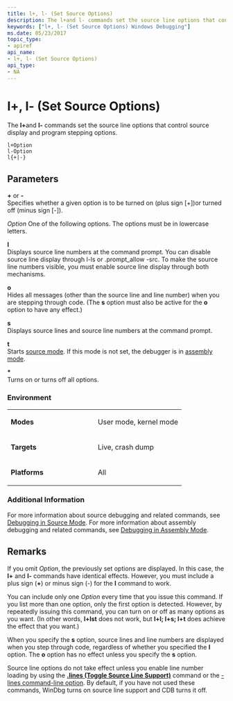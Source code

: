 ```yaml
---
title: l+, l- (Set Source Options)
description: The l+and l- commands set the source line options that control source display and program stepping options.
keywords: ["l+, l- (Set Source Options) Windows Debugging"]
ms.date: 05/23/2017
topic_type:
- apiref
api_name:
- l+, l- (Set Source Options)
api_type:
- NA
---
```


# l+, l- (Set Source Options)

The <strong>l+</strong>and **l-** commands set the source line options that control source display and program stepping options.

```dbgcmd
l+Option
l-Option
l{+|-}
```

## <span id="ddk_cmd_set_source_options_dbg"></span><span id="DDK_CMD_SET_SOURCE_OPTIONS_DBG"></span>Parameters

<span id="_________or_-"></span><span id="_________OR_-"></span> **+** or **-**  
Specifies whether a given option is to be turned on (plus sign \[+\])or turned off (minus sign \[-\]).

<span id="_______Option______"></span><span id="_______option______"></span><span id="_______OPTION______"></span> *Option*
One of the following options. The options must be in lowercase letters.

<span id="l"></span><span id="L"></span>**l**  
Displays source line numbers at the command prompt. You can disable source line display through l-ls or .prompt\_allow -src. To make the source line numbers visible, you must enable source line display through both mechanisms.

<span id="o"></span><span id="O"></span>**o**  
Hides all messages (other than the source line and line number) when you are stepping through code. (The **s** option must also be active for the **o** option to have any effect.)

<span id="s"></span><span id="S"></span>**s**  
Displays source lines and source line numbers at the command prompt.

<span id="t"></span><span id="T"></span>**t**  
Starts [source mode](debugging-in-source-mode.md). If this mode is not set, the debugger is in [assembly mode](debugging-in-assembly-mode.md).

<span id="_"></span>**\***  
Turns on or turns off all options.

### <span id="Environment"></span><span id="environment"></span><span id="ENVIRONMENT"></span>Environment

<table>
<colgroup>
<col width="50%" />
<col width="50%" />
</colgroup>
<tbody>
<tr class="odd">
<td align="left"><p><strong>Modes</strong></p></td>
<td align="left"><p>User mode, kernel mode</p></td>
</tr>
<tr class="even">
<td align="left"><p><strong>Targets</strong></p></td>
<td align="left"><p>Live, crash dump</p></td>
</tr>
<tr class="odd">
<td align="left"><p><strong>Platforms</strong></p></td>
<td align="left"><p>All</p></td>
</tr>
</tbody>
</table>

 ### <span id="Additional_Information"></span><span id="additional_information"></span><span id="ADDITIONAL_INFORMATION"></span>Additional Information

For more information about source debugging and related commands, see [Debugging in Source Mode](debugging-in-source-mode.md). For more information about assembly debugging and related commands, see [Debugging in Assembly Mode](debugging-in-assembly-mode.md).

## Remarks

If you omit *Option*, the previously set options are displayed. In this case, the **l+** and **l-** commands have identical effects. However, you must include a plus sign (**+**) or minus sign (-) for the **l** command to work.

You can include only one *Option* every time that you issue this command. If you list more than one option, only the first option is detected. However, by repeatedly issuing this command, you can turn on or off as many options as you want. (In other words, **l+lst** does not work, but **l+l; l+s; l+t** does achieve the effect that you want.)

When you specify the **s** option, source lines and line numbers are displayed when you step through code, regardless of whether you specified the **l** option. The **o** option has no effect unless you specify the **s** option.

Source line options do not take effect unless you enable line number loading by using the [**.lines (Toggle Source Line Support)**](-lines--toggle-source-line-support-.md) command or the [-lines command-line option](command-line-options.md). By default, if you have not used these commands, WinDbg turns on source line support and CDB turns it off.
